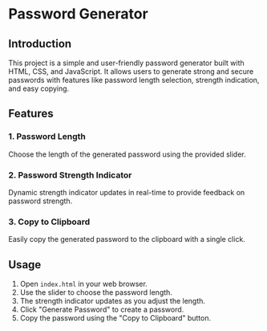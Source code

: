 # Password Generator

## Introduction
This project is a simple and user-friendly password generator built with HTML, CSS, and JavaScript. It allows users to generate strong and secure passwords with features like password length selection, strength indication, and easy copying.

## Features

### 1. Password Length
Choose the length of the generated password using the provided slider.

### 2. Password Strength Indicator
Dynamic strength indicator updates in real-time to provide feedback on password strength.

### 3. Copy to Clipboard
Easily copy the generated password to the clipboard with a single click.

## Usage

1. Open `index.html` in your web browser.
2. Use the slider to choose the password length.
3. The strength indicator updates as you adjust the length.
4. Click "Generate Password" to create a password.
5. Copy the password using the "Copy to Clipboard" button.


